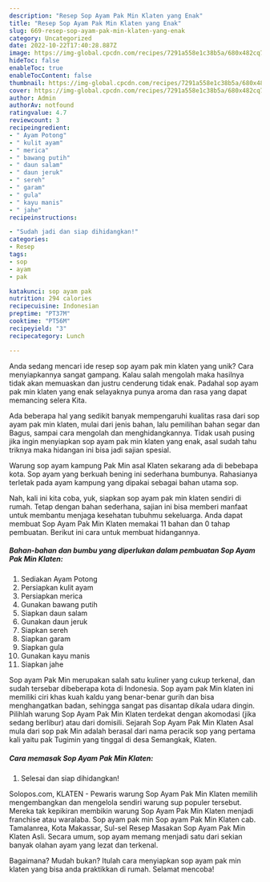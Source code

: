 ```yaml
---
description: "Resep Sop Ayam Pak Min Klaten yang Enak"
title: "Resep Sop Ayam Pak Min Klaten yang Enak"
slug: 669-resep-sop-ayam-pak-min-klaten-yang-enak
category: Uncategorized
date: 2022-10-22T17:40:28.887Z
image: https://img-global.cpcdn.com/recipes/7291a558e1c38b5a/680x482cq70/sop-ayam-pak-min-klaten-foto-resep-utama.jpg
hideToc: false
enableToc: true
enableTocContent: false
thumbnail: https://img-global.cpcdn.com/recipes/7291a558e1c38b5a/680x482cq70/sop-ayam-pak-min-klaten-foto-resep-utama.jpg
cover: https://img-global.cpcdn.com/recipes/7291a558e1c38b5a/680x482cq70/sop-ayam-pak-min-klaten-foto-resep-utama.jpg
author: Admin
authorAv: notfound
ratingvalue: 4.7
reviewcount: 3
recipeingredient:
- " Ayam Potong"
- " kulit ayam"
- " merica"
- " bawang putih"
- " daun salam"
- " daun jeruk"
- " sereh"
- " garam"
- " gula"
- " kayu manis"
- " jahe"
recipeinstructions:

- "Sudah jadi dan siap dihidangkan!"
categories:
- Resep
tags:
- sop
- ayam
- pak

katakunci: sop ayam pak 
nutrition: 294 calories
recipecuisine: Indonesian
preptime: "PT37M"
cooktime: "PT56M"
recipeyield: "3"
recipecategory: Lunch

---
```





Anda sedang mencari ide resep sop ayam pak min klaten yang unik? Cara menyiapkannya sangat gampang. Kalau salah mengolah maka hasilnya tidak akan memuaskan dan justru cenderung tidak enak. Padahal sop ayam pak min klaten yang enak selayaknya punya aroma dan rasa yang dapat memancing selera Kita.





Ada beberapa hal yang sedikit banyak mempengaruhi kualitas rasa dari sop ayam pak min klaten, mulai dari jenis bahan, lalu pemilihan bahan segar dan Bagus, sampai cara mengolah dan menghidangkannya. Tidak usah pusing jika ingin menyiapkan sop ayam pak min klaten yang enak,      asal sudah tahu triknya maka hidangan ini bisa jadi sajian spesial.














Warung sop ayam kampung Pak Min asal Klaten sekarang ada di bebebapa kota. Sop ayam yang berkuah bening ini sederhana bumbunya. Rahasianya terletak pada ayam kampung yang dipakai sebagai bahan utama sop.






Nah, kali ini kita coba, yuk, siapkan sop ayam pak min klaten sendiri di rumah. Tetap dengan bahan sederhana, sajian ini bisa memberi manfaat untuk membantu menjaga kesehatan tubuhmu sekeluarga. Anda dapat membuat Sop Ayam Pak Min Klaten memakai 11 bahan dan 0 tahap pembuatan. Berikut ini cara untuk membuat hidangannya.

<!--inarticleads1-->

##### Bahan-bahan dan bumbu yang diperlukan dalam pembuatan Sop Ayam Pak Min Klaten:

1. Sediakan  Ayam Potong
1. Persiapkan  kulit ayam
1. Persiapkan  merica
1. Gunakan  bawang putih
1. Siapkan  daun salam
1. Gunakan  daun jeruk
1. Siapkan  sereh
1. Siapkan  garam
1. Siapkan  gula
1. Gunakan  kayu manis
1. Siapkan  jahe


Sop ayam Pak Min merupakan salah satu kuliner yang cukup terkenal, dan sudah tersebar dibeberapa kota di Indonesia. Sop ayam pak Min klaten ini memiliki ciri khas kuah kaldu yang benar-benar gurih dan bisa menghangatkan badan, sehingga sangat pas disantap dikala udara dingin. Pilihlah warung Sop Ayam Pak Min Klaten terdekat dengan akomodasi (jika sedang berlibur) atau dari domisili. Sejarah Sop Ayam Pak Min Klaten Asal mula dari sop pak Min adalah berasal dari nama peracik sop yang pertama kali yaitu pak Tugimin yang tinggal di desa Semangkak, Klaten. 

<!--inarticleads2-->

##### Cara memasak Sop Ayam Pak Min Klaten:


1. Selesai dan siap dihidangkan!

Solopos.com, KLATEN - Pewaris warung Sop Ayam Pak Min Klaten memilih mengembangkan dan mengelola sendiri warung sup populer tersebut. Mereka tak kepikiran membikin warung Sop Ayam Pak Min Klaten menjadi franchise atau waralaba. Sop ayam pak min Sop ayam Pak Min Klaten cab. Tamalanrea, Kota Makassar, Sul-sel Resep Masakan Sop Ayam Pak Min Klaten Asli. Secara umum, sop ayam memang menjadi satu dari sekian banyak olahan ayam yang lezat dan terkenal. 

Bagaimana? Mudah bukan? Itulah cara menyiapkan sop ayam pak min klaten yang bisa anda praktikkan di rumah. Selamat mencoba!
